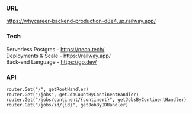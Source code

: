 ### URL

https://whycareer-backend-production-d8e4.up.railway.app/

### Tech

Serverless Postgres - https://neon.tech/ <br />
Deployments & Scale - https://railway.app/ <br />
Back-end Language - https://go.dev/ <br />

### API

```console
router.Get("/", getRootHandler)
router.Get("/jobs", getJobCountByContinentHandler)
router.Get("/jobs/continent/{continent}", getJobsByContinentHandler)
router.Get("/jobs/id/{id}", getJobByIDHandler)
```

